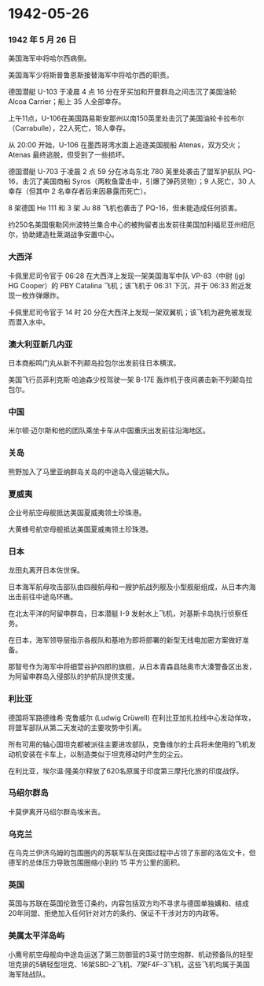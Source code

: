 # 1942-05-26

### 1942 年 5 月 26 日

美国海军中将哈尔西病倒。

美国海军少将斯普鲁恩斯接替海军中将哈尔西的职责。

德国潜艇 U-103 于凌晨 4 点 16 分在牙买加和开曼群岛之间击沉了美国油轮
Alcoa Carrier；船上 35 人全部幸存。

上午11点，U-106在美国路易斯安那州以南150英里处击沉了美国油轮卡拉布尔（Carrabulle），22人死亡，18人幸存。

从 20:00 开始，U-106 在墨西哥湾水面上追逐美国舰船
Atenas，双方交火；Atenas 最终逃脱，但受到了一些损坏。

德国潜艇 U-703 于凌晨 2 点 59 分在冰岛东北 780 英里处袭击了盟军护航队
PQ-16，击沉了美国商船 Syros（两枚鱼雷击中，引爆了弹药货物）；9
人死亡，30 人幸存（但其中 2 名幸存者后来因暴露而死亡）。

8 架德国 He 111 和 3 架 Ju 88 飞机也袭击了 PQ-16，但未能造成任何损害。

约250名美国俄勒冈州波特兰集合中心的被拘留者出发前往美国加利福尼亚州纽厄尔，协助建造杜莱湖战争安置中心。

### 大西洋

卡佩里尼司令官于 06:28 在大西洋上发现一架美国海军中队 VP-83（中尉 (jg)
HG Cooper）的 PBY Catalina 飞机；该飞机于 06:31 下沉，并于 06:33
附近发现一枚炸弹爆炸。

卡佩里尼司令官于 14 时 20
分在大西洋上发现一架双翼机；该飞机为避免被发现而潜入水中。

### 澳大利亚新几内亚

日本商船鸣门丸从新不列颠岛拉包尔出发前往日本横滨。

美国飞行员菲利克斯·哈迪森少校驾驶一架 B-17E
轰炸机于夜间袭击新不列颠岛拉包尔。

### 中国

米尔顿·迈尔斯和他的团队乘坐卡车从中国重庆出发前往沿海地区。

### 关岛

熊野加入了马里亚纳群岛关岛的中途岛入侵运输大队。

### 夏威夷

企业号航空母舰抵达美国夏威夷领土珍珠港。

大黄蜂号航空母舰抵达美国夏威夷领土珍珠港。

### 日本

龙田丸离开日本佐世保。

日本海军航母攻击部队由四艘航母和一艘护航战列舰及小型舰艇组成，从日本内海出击前往中途岛环礁。

在北太平洋的阿留申群岛，日本潜艇 I-9
发射水上飞机，对基斯卡岛执行侦察任务。

在日本，海军领导层指示各舰队和基地为即将部署的新型无线电加密方案做好准备。

那智号作为海军中将细萱谷护四郎的旗舰，从日本青森县陆奥市大湊警备区出发，为阿留申群岛入侵部队的护航队提供支援。

### 利比亚

德国将军路德维希·克鲁威尔 (Ludwig Crüwell)
在利比亚加扎拉线中心发动佯攻，将盟军部队从第二天发动的主要攻势中引离。

所有可用的轴心国坦克都被派往主要进攻部队，克鲁维尔的士兵将未使用的飞机发动机安装在卡车上，以制造类似于坦克移动时产生的尘云。

在利比亚，埃尔温·隆美尔释放了620名原属于印度第三摩托化旅的印度战俘。

### 马绍尔群岛

卡莫伊离开马绍尔群岛埃米吉。

### 乌克兰

在乌克兰伊济乌姆的包围圈内的苏联军队在突围过程中占领了东部的洛佐文卡，但德军的总体压力导致包围圈缩小到约
15 平方公里的面积。

### 英国

英国与苏联在英国伦敦签订条约，内容包括双方均不寻求与德国单独媾和、结成20年同盟、拒绝加入任何针对对方的条约、保证不干涉对方的内政等。

### 美属太平洋岛屿

小鹰号航空母舰向中途岛运送了第三防御营的3英寸防空炮群、机动预备队的轻型坦克排的5辆轻型坦克、16架SBD-2飞机、7架F4F-3飞机，这些飞机均属于美国海军陆战队。